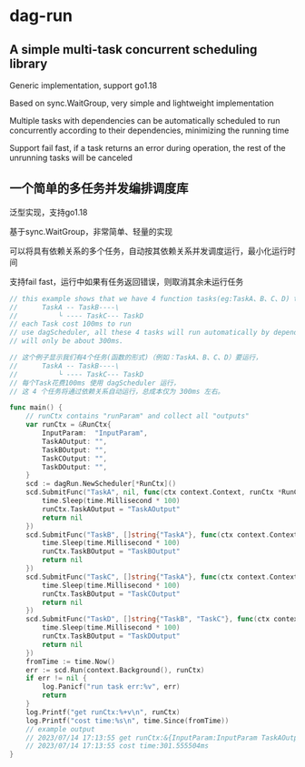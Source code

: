 # dag-run

## A simple multi-task concurrent scheduling library
<p>Generic implementation, support go1.18</p>
<p>Based on sync.WaitGroup, very simple and lightweight implementation</p>
<p>Multiple tasks with dependencies can be automatically scheduled to run concurrently according to their dependencies, minimizing the running time</p>
<p>Support fail fast, if a task returns an error during operation, the rest of the unrunning tasks will be canceled</p>

##  一个简单的多任务并发编排调度库
<p>泛型实现，支持go1.18</p>
<p>基于sync.WaitGroup，非常简单、轻量的实现</p>
<p>可以将具有依赖关系的多个任务，自动按其依赖关系并发调度运行，最小化运行时间</p>
<p>支持fail fast，运行中如果有任务返回错误，则取消其余未运行任务</p>

```go
// this example shows that we have 4 function tasks(eg:TaskA、B、C、D) to run, which dependency relation like
// 		TaskA -- TaskB----\
//   		└ ---- TaskC--- TaskD
// each Task cost 100ms to run
// use dagScheduler, all these 4 tasks will run automatically by dependency relation, and total costs
// will only be about 300ms.

// 这个例子显示我们有4个任务(函数的形式)（例如：TaskA、B、C、D）要运行，
// 		TaskA -- TaskB----\
//   		└ ---- TaskC--- TaskD
// 每个Task花费100ms 使用 dagScheduler 运行，
// 这 4 个任务将通过依赖关系自动运行，总成本仅为 300ms 左右。

func main() {
	// runCtx contains "runParam" and collect all "outputs"
	var runCtx = &RunCtx{
		InputParam:  "InputParam",
		TaskAOutput: "",
		TaskBOutput: "",
		TaskCOutput: "",
		TaskDOutput: "",
	}
	scd := dagRun.NewScheduler[*RunCtx]()
	scd.SubmitFunc("TaskA", nil, func(ctx context.Context, runCtx *RunCtx) error {
		time.Sleep(time.Millisecond * 100)
		runCtx.TaskAOutput = "TaskAOutput"
		return nil
	})
	scd.SubmitFunc("TaskB", []string{"TaskA"}, func(ctx context.Context, runCtx *RunCtx) error {
		time.Sleep(time.Millisecond * 100)
		runCtx.TaskBOutput = "TaskBOutput"
		return nil
	})
	scd.SubmitFunc("TaskC", []string{"TaskA"}, func(ctx context.Context, runCtx *RunCtx) error {
		time.Sleep(time.Millisecond * 100)
		runCtx.TaskBOutput = "TaskCOutput"
		return nil
	})
	scd.SubmitFunc("TaskD", []string{"TaskB", "TaskC"}, func(ctx context.Context, runCtx *RunCtx) error {
		time.Sleep(time.Millisecond * 100)
		runCtx.TaskBOutput = "TaskDOutput"
		return nil
	})
	fromTime := time.Now()
	err := scd.Run(context.Background(), runCtx)
	if err != nil {
		log.Panicf("run task err:%v", err)
		return
	}
	log.Printf("get runCtx:%+v\n", runCtx)
	log.Printf("cost time:%s\n", time.Since(fromTime))
	// example output
	// 2023/07/14 17:13:55 get runCtx:&{InputParam:InputParam TaskAOutput:TaskAOutput TaskBOutput:TaskBOutput TaskCOutput:TaskCOutput TaskDOutput:TaskDOutput}
	// 2023/07/14 17:13:55 cost time:301.555504ms
}

```
